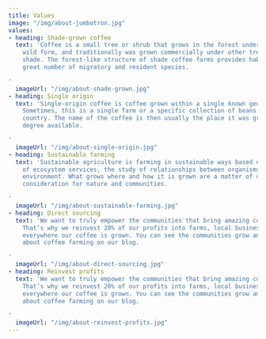 ```yaml
---
title: Values
image: "/img/about-jumbotron.jpg"
values:
- heading: Shade-grown coffee
  text: 'Coffee is a small tree or shrub that grows in the forest understory in its
    wild form, and traditionally was grown commercially under other trees that provided
    shade. The forest-like structure of shade coffee farms provides habitat for a
    great number of migratory and resident species.

'
  imageUrl: "/img/about-shade-grown.jpg"
- heading: Single origin
  text: 'Single-origin coffee is coffee grown within a single known geographic origin.
    Sometimes, this is a single farm or a specific collection of beans from a single
    country. The name of the coffee is then usually the place it was grown to whatever
    degree available.

'
  imageUrl: "/img/about-single-origin.jpg"
- heading: Sustainable farming
  text: 'Sustainable agriculture is farming in sustainable ways based on an understanding
    of ecosystem services, the study of relationships between organisms and their
    environment. What grows where and how it is grown are a matter of choice and careful
    consideration for nature and communities.

'
  imageUrl: "/img/about-sustainable-farming.jpg"
- heading: Direct sourcing
  text: 'We want to truly empower the communities that bring amazing coffee to you.
    That’s why we reinvest 20% of our profits into farms, local businesses and schools
    everywhere our coffee is grown. You can see the communities grow and learn more
    about coffee farming on our blog.

'
  imageUrl: "/img/about-direct-sourcing.jpg"
- heading: Reinvest profits
  text: 'We want to truly empower the communities that bring amazing coffee to you.
    That’s why we reinvest 20% of our profits into farms, local businesses and schools
    everywhere our coffee is grown. You can see the communities grow and learn more
    about coffee farming on our blog.

'
  imageUrl: "/img/about-reinvest-profits.jpg"
---
```



